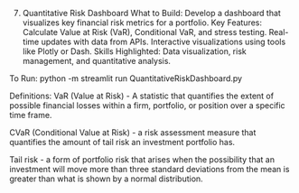 7. Quantitative Risk Dashboard
What to Build: Develop a dashboard that visualizes key financial risk metrics for a portfolio.
Key Features:
Calculate Value at Risk (VaR), Conditional VaR, and stress testing.
Real-time updates with data from APIs.
Interactive visualizations using tools like Plotly or Dash.
Skills Highlighted: Data visualization, risk management, and quantitative analysis.


To Run:
python -m streamlit run QuantitativeRiskDashboard.py



Definitions:
VaR (Value at Risk) - A statistic that quantifies the extent of possible financial losses within a firm, portfolio, or position over a specific time frame.

CVaR (Conditional Value at Risk) - a risk assessment measure that quantifies the amount of tail risk an investment portfolio has.

Tail risk - a form of portfolio risk that arises when the possibility that an investment will move more than three standard deviations from the mean is greater than what is shown by a normal distribution.

